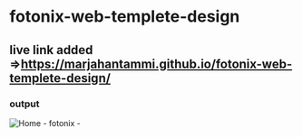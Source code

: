 # fotonix-web-templete-design
## live link added =>https://marjahantammi.github.io/fotonix-web-templete-design/
### output 
![Home - fotonix - ](https://user-images.githubusercontent.com/70445883/212546649-164df742-e4b7-4f52-a14e-49fee6cc8b9a.png)
